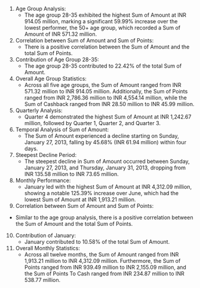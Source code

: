 1. Age Group Analysis:
   - The age group 28-35 exhibited the highest Sum of Amount at INR 914.05 million, marking a significant 59.99% increase over the lowest performer, the 50+ age group, which recorded a Sum of Amount of INR 571.32 million.
2. Correlation between Sum of Amount and Sum of Points:
   - There is a positive correlation between the Sum of Amount and the total Sum of Points.
3. Contribution of Age Group 28-35:
   - The age group 28-35 contributed to 22.42% of the total Sum of Amount.
4. Overall Age Group Statistics:
   - Across all five age groups, the Sum of Amount ranged from INR 571.32 million to INR 914.05 million. Additionally, the Sum of Points ranged from INR 2,786.36 million to INR 4,554.14 million, while the Sum of Cashback ranged from INR 28.50 million to INR 45.99 million.
5. Quarterly Analysis:
   - Quarter 4 demonstrated the highest Sum of Amount at INR 1,242.67 million, followed by Quarter 1, Quarter 2, and Quarter 3.
6. Temporal Analysis of Sum of Amount:
   - The Sum of Amount experienced a decline starting on Sunday, January 27, 2013, falling by 45.68% (INR 61.94 million) within four days.
7. Steepest Decline Period:
   - The steepest decline in Sum of Amount occurred between Sunday, January 27, 2013, and Thursday, January 31, 2013, dropping from INR 135.58 million to INR 73.65 million.
8. Monthly Performance:
   - January led with the highest Sum of Amount at INR 4,312.09 million, showing a notable 125.39% increase over June, which had the lowest Sum of Amount at INR 1,913.21 million.
9. Correlation between Sum of Amount and Sum of Points: 
  - Similar to the age group analysis, there is a positive correlation between the Sum of Amount and the total Sum of Points.
10. Contribution of January:
    - January contributed to 10.58% of the total Sum of Amount.
11. Overall Monthly Statistics:
    - Across all twelve months, the Sum of Amount ranged from INR 1,913.21 million to INR 4,312.09 million. Furthermore, the Sum of Points ranged from INR 939.49 million to INR 2,155.09 million, and the Sum of Points To Cash ranged from INR 234.87 million to INR 538.77 million.
